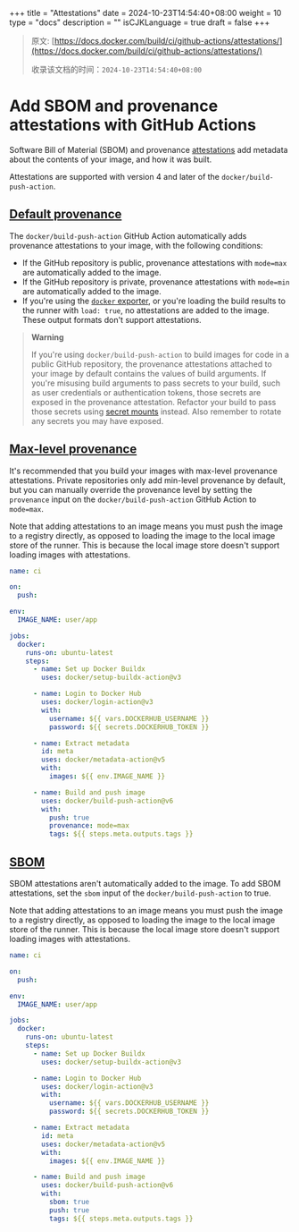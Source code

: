+++
title = "Attestations"
date = 2024-10-23T14:54:40+08:00
weight = 10
type = "docs"
description = ""
isCJKLanguage = true
draft = false
+++

> 原文: [https://docs.docker.com/build/ci/github-actions/attestations/](https://docs.docker.com/build/ci/github-actions/attestations/)
>
> 收录该文档的时间：`2024-10-23T14:54:40+08:00`

# Add SBOM and provenance attestations with GitHub Actions

Software Bill of Material (SBOM) and provenance [attestations](https://docs.docker.com/build/metadata/attestations/) add metadata about the contents of your image, and how it was built.

Attestations are supported with version 4 and later of the `docker/build-push-action`.

## [Default provenance](https://docs.docker.com/build/ci/github-actions/attestations/#default-provenance)

The `docker/build-push-action` GitHub Action automatically adds provenance attestations to your image, with the following conditions:

- If the GitHub repository is public, provenance attestations with `mode=max` are automatically added to the image.
- If the GitHub repository is private, provenance attestations with `mode=min` are automatically added to the image.
- If you're using the [`docker` exporter](https://docs.docker.com/build/exporters/oci-docker/), or you're loading the build results to the runner with `load: true`, no attestations are added to the image. These output formats don't support attestations.

> **Warning**
>
> 
>
> If you're using `docker/build-push-action` to build images for code in a public GitHub repository, the provenance attestations attached to your image by default contains the values of build arguments. If you're misusing build arguments to pass secrets to your build, such as user credentials or authentication tokens, those secrets are exposed in the provenance attestation. Refactor your build to pass those secrets using [secret mounts](https://docs.docker.com/reference/cli/docker/buildx/build/#secret) instead. Also remember to rotate any secrets you may have exposed.

## [Max-level provenance](https://docs.docker.com/build/ci/github-actions/attestations/#max-level-provenance)

It's recommended that you build your images with max-level provenance attestations. Private repositories only add min-level provenance by default, but you can manually override the provenance level by setting the `provenance` input on the `docker/build-push-action` GitHub Action to `mode=max`.

Note that adding attestations to an image means you must push the image to a registry directly, as opposed to loading the image to the local image store of the runner. This is because the local image store doesn't support loading images with attestations.



```yaml
name: ci

on:
  push:

env:
  IMAGE_NAME: user/app

jobs:
  docker:
    runs-on: ubuntu-latest
    steps:
      - name: Set up Docker Buildx
        uses: docker/setup-buildx-action@v3

      - name: Login to Docker Hub
        uses: docker/login-action@v3
        with:
          username: ${{ vars.DOCKERHUB_USERNAME }}
          password: ${{ secrets.DOCKERHUB_TOKEN }}

      - name: Extract metadata
        id: meta
        uses: docker/metadata-action@v5
        with:
          images: ${{ env.IMAGE_NAME }}

      - name: Build and push image
        uses: docker/build-push-action@v6
        with:
          push: true
          provenance: mode=max
          tags: ${{ steps.meta.outputs.tags }}
```

## [SBOM](https://docs.docker.com/build/ci/github-actions/attestations/#sbom)

SBOM attestations aren't automatically added to the image. To add SBOM attestations, set the `sbom` input of the `docker/build-push-action` to true.

Note that adding attestations to an image means you must push the image to a registry directly, as opposed to loading the image to the local image store of the runner. This is because the local image store doesn't support loading images with attestations.



```yaml
name: ci

on:
  push:

env:
  IMAGE_NAME: user/app

jobs:
  docker:
    runs-on: ubuntu-latest
    steps:
      - name: Set up Docker Buildx
        uses: docker/setup-buildx-action@v3

      - name: Login to Docker Hub
        uses: docker/login-action@v3
        with:
          username: ${{ vars.DOCKERHUB_USERNAME }}
          password: ${{ secrets.DOCKERHUB_TOKEN }}

      - name: Extract metadata
        id: meta
        uses: docker/metadata-action@v5
        with:
          images: ${{ env.IMAGE_NAME }}

      - name: Build and push image
        uses: docker/build-push-action@v6
        with:
          sbom: true
          push: true
          tags: ${{ steps.meta.outputs.tags }}
```
